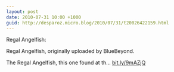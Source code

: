 ```yaml
---
layout: post
date: 2010-07-31 10:00 +1000
guid: http://desparoz.micro.blog/2010/07/31/t20026422159.html
---
```

Regal Angelfish: 

Regal Angelfish, originally uploaded by BlueBeyond.

The Regal Angelfish, this one found at th... [bit.ly/9mAZjQ](http://bit.ly/9mAZjQ)
